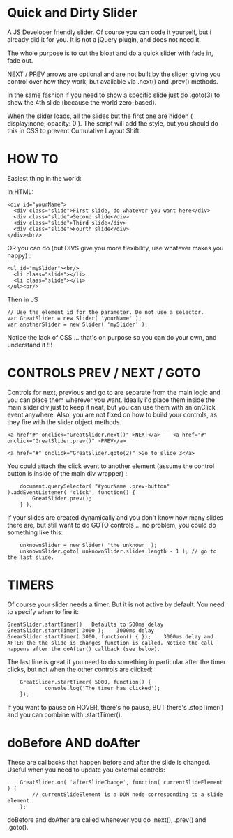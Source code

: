 Quick and Dirty Slider
======================
A JS Developer friendly slider. Of course you can code it yourself, but i already did it for you. It is not a jQuery plugin, and does not need it.

The whole purpose is to cut the bloat and do a quick slider with fade in, fade out.

NEXT / PREV arrows are optional and are not built by the slider, giving you control over how they work, but available via .next() and .prev() methods.

In the same fashion if you need to show a specific slide just do .goto(3) to show the 4th slide (because the world zero-based).

When the slider loads, all the slides but the first one are hidden ( display:none; opacity: 0 ). The script will add the style, but you should do this in CSS to prevent Cumulative Layout Shift.

HOW TO
======

Easiest thing in the world:

In HTML:
```
<div id="yourName">
  <div class="slide">First slide, do whatever you want here</div>
  <div class="slide">Second slide</div>
  <div class="slide">Third slide</div>
  <div class="slide">Fourth slide</div>
</div><br/>
```
OR you can do (but DIVS give you more flexibility, use whatever makes you happy) :
```
<ul id="mySlider"><br/>
  <li class="slide"></li>
  <li class="slide"></li>
</ul><br/>
```

Then in JS
```
// Use the element id for the parameter. Do not use a selector.
var GreatSlider = new Slider( 'yourName' );
var anotherSlider = new Slider( 'mySlider' );
```
Notice the lack of CSS ... that&#39;s on purpose so you can do your own, and understand it !!!

CONTROLS PREV / NEXT / GOTO
===========================
Controls for next, previous and go to are separate from the main logic and you can place them wherever you want. Ideally i&#39;d place them inside the main slider div just to keep it neat, but you can use them with an onClick event anywhere. Also, you are not fixed on how to build your controls, as they fire with the slider object methods.
```
<a href"#" onclick="GreatSlider.next()" >NEXT</a> -- <a href="#" onclick="GreatSlider.prev()" >PREV</a>

<a href="#" onclick="GreatSlider.goto(2)" >Go to slide 3</a>
```
You could attach the click event to another element (assume the control button is inside of the main div wrapper) :
```
	document.querySelector( "#yourName .prev-button" ).addEventListener( 'click', function() {
		GreatSlider.prev();
	} );
```

If your slides are created dynamically and you don't know how many slides there are, but still want to do GOTO controls ... no problem, you could do something like this:

```
	unknownSlider = new Slider( 'the_unknown' );
	unknownSlider.goto( unknownSlider.slides.length - 1 ); // go to the last slide.
```

TIMERS
======
Of course your slider needs a timer. But it is not active by default. You need to specify when to fire it:
```
GreatSlider.startTimer()   Defaults to 500ms delay
GreatSlider.startTimer( 3000 );    3000ms delay
GrearSlider.startTimer( 3000, function() { });    3000ms delay and AFTER the the slide is changes function is called. Notice the call happens after the doAfter() callback (see below).
```
The last line is great if you need to do something in particular after the timer clicks, but not when the other controls are clicked:
```
	GreatSlider.startTimer( 5000, function() {
			console.log('The timer has clicked');
	});
```
If you want to pause on HOVER, there&#39;s no pause, BUT there&#39;s .stopTimer() and you can combine with .startTimer().

doBefore AND doAfter
====================
These are callbacks that happen before and after the slide is changed. Useful when you need to update you external controls:
```
	GreatSlider.on( 'afterSlideChange', function( currentSlideElement ) {
		// currentSlideElement is a DOM node corresponding to a slide element.
	};
```
doBefore and doAfter are called whenever you do .next(), .prev() and .goto(). 
